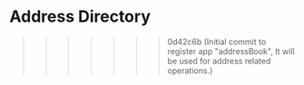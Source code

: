 
# Address Directory
>>>>>>> 0d42c6b (Initial commit to register app "addressBook", It will be used for address related operations.)
